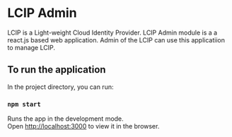 # LCIP Admin

LCIP is a Light-weight Cloud Identity Provider. LCIP Admin module is a a react.js based web application. Admin of the LCIP can use this applicatiion to manage LCIP.

## To run the application

In the project directory, you can run:

### `npm start`

Runs the app in the development mode.\
Open [http://localhost:3000](http://localhost:3000) to view it in the browser.


